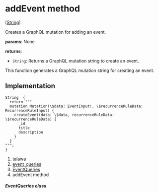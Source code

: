 
<div>

# addEvent method

</div>


[[String](https://api.flutter.dev/flutter/dart-core/String-class.html)]




Creates a GraphQL mutation for adding an event.

**params**: None

**returns**:

-   `String`: Returns a GraphQL mutation string to create an event.

This function generates a GraphQL mutation string for creating an event.



## Implementation

``` language-dart
String  {
  return """
  mutation Mutation(\$data: EventInput!, \$recurrenceRuleData: RecurrenceRuleInput) {
    createEvent(data: \$data, recurrenceRuleData: \$recurrenceRuleData) {
      _id
      title
      description
    }
  }
""";
}
```







1.  [talawa](../../index.html)
2.  [event_queries](../../utils_event_queries/)
3.  [EventQueries](../../utils_event_queries/EventQueries-class.html)
4.  addEvent method

##### EventQueries class







